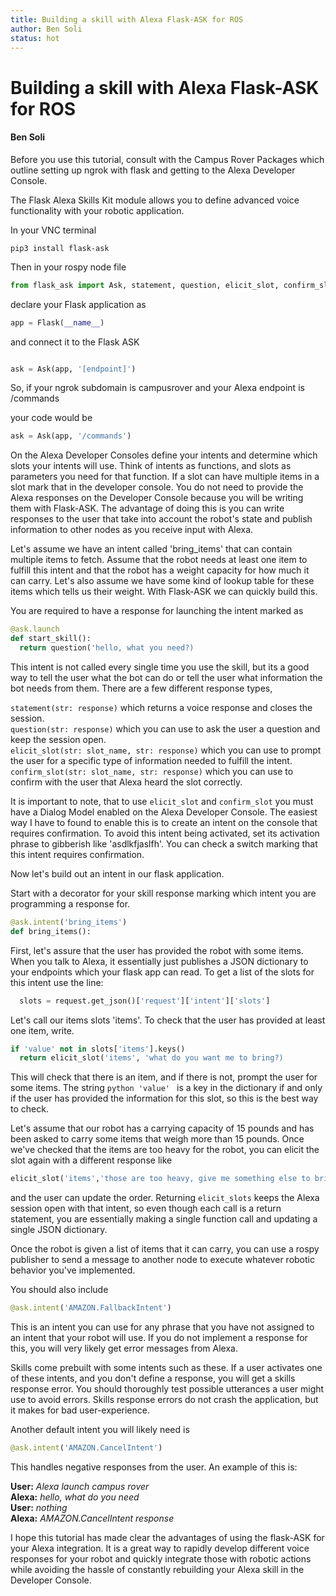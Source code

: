 ```yaml
---
title: Building a skill with Alexa Flask-ASK for ROS
author: Ben Soli
status: hot
---
```

# Building a skill with Alexa Flask-ASK for ROS
#### Ben Soli

Before you use this tutorial, consult with the Campus Rover Packages which outline setting up ngrok with flask and getting to the Alexa Developer Console. 

The Flask Alexa Skills Kit module allows you to define advanced voice functionality with your robotic application.

In your VNC terminal 
```
pip3 install flask-ask
```
Then in your rospy node file 
```python
from flask_ask import Ask, statement, question, elicit_slot, confirm_slot
```
declare your Flask application as 
```python
app = Flask(__name__)
```

and connect it to the Flask ASK
```python

ask = Ask(app, '[endpoint]')
```

So, if your ngrok subdomain is campusrover and your Alexa endpoint is /commands

your code would be 
```python
ask = Ask(app, '/commands')
```
On the Alexa Developer Consoles define your intents and determine which slots your intents will use. Think of intents as functions, and slots as parameters you need for that function. If a slot can have multiple items in a slot mark that in the developer console.
You do not need to provide the Alexa responses on the Developer Console because you will be writing them with Flask-ASK. The advantage of doing this is you can write responses to the user that take into account the robot's state and publish information to other nodes 
as you receive input with Alexa.

Let's assume we have an intent called 'bring_items' that can contain multiple items to fetch. Assume that the robot needs at least one item to fulfill this intent and that the robot has a weight capacity for how much it can carry.
Let's also assume we have some kind of lookup table for these items which tells us their weight. 
With Flask-ASK we can quickly build this. 

You are required to have a response for launching the intent marked as 
```python
@ask.launch
def start_skill():
  return question('hello, what you need?)
```
This intent is not called every single time you use the skill, but its a good way to tell the user what the bot can do or tell the user what information the bot needs from them.
There are a few different response types, 

```statement(str: response)``` which returns a voice response and closes the session. </br>
```question(str: response)``` which you can use to ask the user a question and keep the session open. </br>
```elicit_slot(str: slot_name, str: response)``` which you can use to prompt the user for a specific type of information needed to fulfill the intent. </br>
```confirm_slot(str: slot_name, str: response)``` which you can use to confirm with the user that Alexa heard the slot correctly. </br>

It is important to note, that to use ```elicit_slot``` and ```confirm_slot``` you must have a Dialog Model enabled on the Alexa Developer Console.
The easiest way I have to found to enable this is to create an intent on the console that requires confirmation. To avoid this intent being activated,
set its activation phrase to gibberish like 'asdlkfjaslfh'. You can check a switch marking that this intent requires confirmation.

Now let's build out an intent in our flask application.


Start with a decorator for your skill response marking which intent you are programming a response for. 
```python
@ask.intent('bring_items')
def bring_items():
```
First, let's assure that the user has provided the robot with some items. When you talk to Alexa, it essentially just publishes a JSON dictionary to your endpoints which your flask app can read. 
To get a list of the slots for this intent use the line:
```python
  slots = request.get_json()['request']['intent']['slots']
```
Let's call our items slots 'items'. To check that the user has provided at least one item, write. 
```python
if 'value' not in slots['items'].keys() 
  return elicit_slot('items', 'what do you want me to bring?)
``` 
This will check that there is an item, and if there is not, prompt the user for some items.
The string ```python 'value' ``` is a key in the dictionary if and only if the user has provided the information for this slot, so this is the best way to check.

Let's assume that our robot has a carrying capacity of 15 pounds and has been asked to carry some items that weigh more than 15 pounds. 
Once we've checked that the items are too heavy for the robot, you can elicit the slot again with a different response 
like 
```python
elicit_slot('items','those are too heavy, give me something else to bring')
```
and the user can update the order. 
Returning ```elicit_slots``` keeps the Alexa session open with that intent, so even though each call is a return statement, you are essentially making a single function call and updating a single JSON dictionary. 

Once the robot is given a list of items that it can carry, you can use a rospy publisher to send a message to another node to execute whatever robotic behavior you've implemented.


You should also include 
 
```python
@ask.intent('AMAZON.FallbackIntent')
```
This is an intent you can use for any phrase that you have not assigned to an intent that your robot will use. If you do not implement a response for this, 
you will very likely get error messages from Alexa. 

Skills come prebuilt with some intents such as these. If a user activates one of these intents, and you don't define a response, you will get a skills response error.
You should thoroughly test possible utterances a user might use to avoid errors. Skills response errors do not crash the application, but it makes for bad user-experience.

Another default intent you will likely need is
```python 
@ask.intent('AMAZON.CancelIntent')
```

This handles negative responses from the user. An example of this is:

<b>User:</b> <i> Alexa launch campus rover</i> </br>
<b>Alexa:</b> <i> hello, what do you need </i> </br>
<b>User:</b> <i> nothing </i> </br>
<b>Alexa:</b> <i> AMAZON.CancelIntent response </i> </br>



I hope this tutorial has made clear the advantages of using the flask-ASK for your Alexa integration. It is a great way to rapidly develop different voice responses for your robot and quickly integrate those with robotic actions while avoiding the hassle of constantly rebuilding your Alexa skill in the Developer Console.
